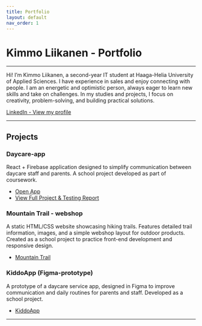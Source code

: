 ```yaml
---
title: Portfolio
layout: default
nav_order: 1
---
```


# Kimmo Liikanen - Portfolio

---

Hi! I’m Kimmo Liikanen, a second-year IT student at Haaga-Helia University of Applied Sciences. I have experience in sales and enjoy connecting with people. I am an energetic and optimistic person, always eager to learn new skills and take on challenges. In my studies and projects, I focus on creativity, problem-solving, and building practical solutions.

[LinkedIn - View my profile](https://www.linkedin.com/in/kimmoliikanen/)

---



## Projects

### Daycare-app 
React + Firebase application designed to simplify communication between daycare staff and parents. A school project developed as part of coursework.

- [Open App](lopputyo/index.html)
- [View Full Project & Testing Report](harjoitustyo.md)


### Mountain Trail - webshop
A static HTML/CSS website showcasing hiking trails.
Features detailed trail information, images, and a simple webshop layout for outdoor products.
Created as a school project to practice front-end development and responsive design.

- [Mountain Trail](https://kimmoliikanen.github.io/kimmoliikanen.github.io/mountain-trail/index.html)

### KiddoApp (Figma-prototype)
A prototype of a daycare service app, designed in Figma to improve communication and daily routines for parents and staff. Developed as a school project.

- [KiddoApp](https://www.figma.com/design/SLyf7cDkV5dDwTes8TMfD5/KiddoApp?node-id=0-1&t=0pLAvLSoLi2qRnRL-1)

---